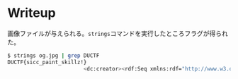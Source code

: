 # Writeup

画像ファイルが与えられる。`strings`コマンドを実行したところフラグが得られた。

```bash
$ strings og.jpg | grep DUCTF
DUCTF{sicc_paint_skillz!}
                        <dc:creator><rdf:Seq xmlns:rdf="http://www.w3.org/1999/02/22-rdf-syntax-ns#"><rdf:li>DUCTF{sicc_paint_skillz!}</rdf:li></rdf:Seq>
```

<!-- DUCTF{sicc_paint_skillz!} -->
